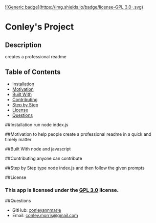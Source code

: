 
[![Generic badge](https://img.shields.io/badge/license-GPL 3.0-<COLOR>.svg)](#license)
# Conley's Project

## Description
creates a professional readme
## Table of Contents
* [Installation](#installation)
* [Motivation](#motivation)
* [Built With](#BuiltWith)
* [Contributing](#contributing)
* [Step by Step](#StepbyStep)
* [License](#license)
* [Questions](#questions)

##Installation
run node index.js

##Motivation
to help people create a professional readme in a quick and timely matter

##Built With
node and javascript

##Contributing
anyone can contribute

##Step by Step
type node index.js and then follow the given prompts

##License
### This app is licensed under the [GPL 3.0](https://www.gnu.org/licenses/gpl-3.0.en.html) license.

##Questions
* GitHub: [conleyannmarie](https://github.com/conleyannmarie)
* Email: 
[conley.morris@gmail.com](mailto:conley.morris@gmail.com)
  